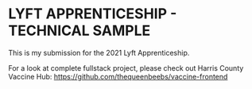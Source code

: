 # LYFT APPRENTICESHIP - TECHNICAL SAMPLE

This is my submission for the 2021 Lyft Apprenticeship. 

For a look at complete fullstack project, please check out Harris County Vaccine Hub: https://github.com/thequeenbeebs/vaccine-frontend
